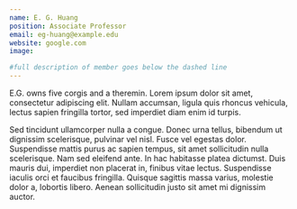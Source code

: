 ```yaml
---
name: E. G. Huang
position: Associate Professor
email: eg-huang@example.edu
website: google.com
image: 

#full description of member goes below the dashed line
---
```

E.G. owns five corgis and a theremin. Lorem ipsum dolor sit amet, consectetur adipiscing elit. Nullam accumsan, ligula quis rhoncus vehicula, lectus sapien fringilla tortor, sed imperdiet diam enim id turpis.

 Sed tincidunt ullamcorper nulla a congue. Donec urna tellus, bibendum ut dignissim scelerisque, pulvinar vel nisl. Fusce vel egestas dolor. Suspendisse mattis purus ac sapien tempus, sit amet sollicitudin nulla scelerisque. Nam sed eleifend ante. In hac habitasse platea dictumst. Duis mauris dui, imperdiet non placerat in, finibus vitae lectus. Suspendisse iaculis orci et faucibus fringilla. Quisque sagittis massa varius, molestie dolor a, lobortis libero. Aenean sollicitudin justo sit amet mi dignissim auctor.